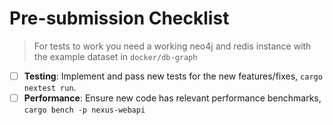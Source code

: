 # Pre-submission Checklist

> For tests to work you need a working neo4j and redis instance with the example dataset in `docker/db-graph`

- [ ] **Testing**: Implement and pass new tests for the new features/fixes, `cargo nextest run`.
- [ ] **Performance**: Ensure new code has relevant performance benchmarks, `cargo bench -p nexus-webapi`
